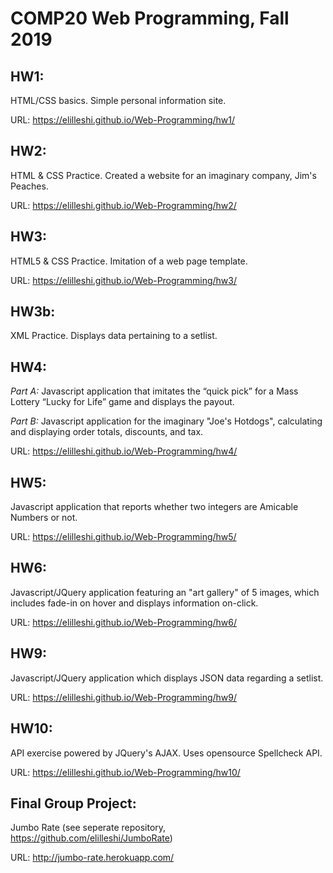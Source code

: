 # COMP20 Web Programming, Fall 2019

## HW1: 
HTML/CSS basics. Simple personal information site. 

URL: https://elilleshi.github.io/Web-Programming/hw1/

## HW2: 
HTML & CSS Practice. Created a website for an imaginary company, Jim's Peaches.

URL: https://elilleshi.github.io/Web-Programming/hw2/

## HW3: 
HTML5 & CSS Practice. Imitation of a web page template. 

URL: https://elilleshi.github.io/Web-Programming/hw3/ 

## HW3b: 
XML Practice. Displays data pertaining to a setlist. 

## HW4:
*Part A:* Javascript application that imitates the “quick pick” for a Mass Lottery “Lucky for Life” game and displays the payout. 

*Part B:* Javascript application for the imaginary "Joe's Hotdogs", calculating and displaying order totals, discounts, and tax.

URL: https://elilleshi.github.io/Web-Programming/hw4/


## HW5:
Javascript application that reports whether two integers are Amicable Numbers or not. 

URL: https://elilleshi.github.io/Web-Programming/hw5/


## HW6:
Javascript/JQuery application featuring an "art gallery" of 5 images, which includes fade-in on hover and displays information on-click. 

URL: https://elilleshi.github.io/Web-Programming/hw6/

## HW9:
Javascript/JQuery application which displays JSON data regarding a setlist. 

URL: https://elilleshi.github.io/Web-Programming/hw9/

## HW10:
API exercise powered by JQuery's AJAX. Uses opensource Spellcheck API.

URL: https://elilleshi.github.io/Web-Programming/hw10/


## Final Group Project:

Jumbo Rate (see seperate repository, https://github.com/elilleshi/JumboRate)

URL: http://jumbo-rate.herokuapp.com/


